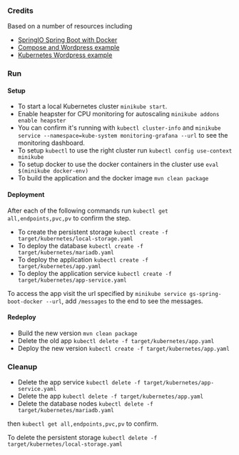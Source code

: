 ### Credits
Based on a number of resources including 
* [SpringIO Spring Boot with Docker](https://spring.io/guides/gs/spring-boot-docker/)
* [Compose and Wordpress example](https://docs.docker.com/compose/wordpress/)
* [Kubernetes Wordpress example](https://github.com/kubernetes/kubernetes/tree/master/examples/mysql-wordpress-pd)

### Run
#### Setup
* To start a local Kubernetes cluster ```minikube start```.
* Enable heapster for CPU monitoring for autoscaling ```minikube addons enable heapster```
* You can confirm it's running with ```kubectl cluster-info``` and ```minikube service --namespace=kube-system monitoring-grafana --url``` to see the monitoring dashboard.
* To setup ```kubectl``` to use the right cluster run ```kubectl config use-context minikube```
* To setup docker to use the docker containers in the cluster use ```eval $(minikube docker-env)``` 
* To build the application and the docker image ```mvn clean package```

#### Deployment
After each of the following commands run ```kubectl get all,endpoints,pvc,pv``` to confirm the step.

* To create the persistent storage ```kubectl create -f target/kubernetes/local-storage.yaml```
* To deploy the database ```kubectl create -f target/kubernetes/mariadb.yaml```
* To deploy the application ```kubectl create -f target/kubernetes/app.yaml```
* To deploy the application service ```kubectl create -f target/kubernetes/app-service.yaml```

To access the app visit the url specified by ```minikube service gs-spring-boot-docker --url```, add ```/messages``` to the end to see the messages.

#### Redeploy
* Build the new version ```mvn clean package```
* Delete the old app ```kubectl delete -f target/kubernetes/app.yaml```
* Deploy the new version ```kubectl create -f target/kubernetes/app.yaml```

### Cleanup
* Delete the app service ```kubectl delete -f target/kubernetes/app-service.yaml```
* Delete the app ```kubectl delete -f target/kubernetes/app.yaml```
* Delete the database nodes ```kubectl delete -f target/kubernetes/mariadb.yaml```

then ```kubectl get all,endpoints,pvc,pv``` to confirm.

To delete the persistent storage ```kubectl delete -f target/kubernetes/local-storage.yaml``` 
